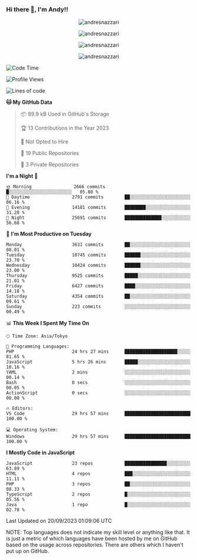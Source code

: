 ### Hi there 👋, I'm Andy!!

<p align="center" >
  <img src="https://github-profile-trophy.vercel.app/?username=AndresNazzari&theme=dracula&column=-1" alt="andresnazzari"/>
</p>

<p align="center">
  <img  src="https://github-readme-stats.vercel.app/api?username=AndresNazzari&count_private=true&show_icons=true&theme=dracula" alt="andresnazzari"/>
</p>
<p align="center">
  <img  src="https://github-readme-stats.vercel.app/api/top-langs/?username=AndresNazzari&layout=compact" alt="andresnazzari"/>
</p>
<p align="center" >
  <img src="https://github-readme-stats.vercel.app/api/wakatime?username=AndresNazzari" alt="andresnazzari"/>
</p>

<!--START_SECTION:waka-->
![Code Time](http://img.shields.io/badge/Code%20Time-872%20hrs%205%20mins-blue)

![Profile Views](http://img.shields.io/badge/Profile%20Views-0-blue)

![Lines of code](https://img.shields.io/badge/From%20Hello%20World%20I%27ve%20Written-10.6%20million%20lines%20of%20code-blue)

**🐱 My GitHub Data** 

> 📦 89.9 kB Used in GitHub's Storage 
 > 
> 🏆 13 Contributions in the Year 2023
 > 
> 🚫 Not Opted to Hire
 > 
> 📜 19 Public Repositories 
 > 
> 🔑 3 Private Repositories 
 > 
**I'm a Night 🦉** 

```text
🌞 Morning                2666 commits        █░░░░░░░░░░░░░░░░░░░░░░░░   05.88 % 
🌆 Daytime                2791 commits        ██░░░░░░░░░░░░░░░░░░░░░░░   06.16 % 
🌃 Evening                14181 commits       ████████░░░░░░░░░░░░░░░░░   31.28 % 
🌙 Night                  25691 commits       ██████████████░░░░░░░░░░░   56.68 % 
```
📅 **I'm Most Productive on Tuesday** 

```text
Monday                   3631 commits        ██░░░░░░░░░░░░░░░░░░░░░░░   08.01 % 
Tuesday                  10745 commits       ██████░░░░░░░░░░░░░░░░░░░   23.70 % 
Wednesday                10424 commits       ██████░░░░░░░░░░░░░░░░░░░   23.00 % 
Thursday                 9525 commits        █████░░░░░░░░░░░░░░░░░░░░   21.01 % 
Friday                   6427 commits        ████░░░░░░░░░░░░░░░░░░░░░   14.18 % 
Saturday                 4354 commits        ██░░░░░░░░░░░░░░░░░░░░░░░   09.61 % 
Sunday                   223 commits         ░░░░░░░░░░░░░░░░░░░░░░░░░   00.49 % 
```


📊 **This Week I Spent My Time On** 

```text
🕑︎ Time Zone: Asia/Tokyo

💬 Programming Languages: 
PHP                      24 hrs 27 mins      ████████████████████░░░░░   81.65 % 
JavaScript               5 hrs 26 mins       █████░░░░░░░░░░░░░░░░░░░░   18.16 % 
YAML                     2 mins              ░░░░░░░░░░░░░░░░░░░░░░░░░   00.14 % 
Bash                     0 secs              ░░░░░░░░░░░░░░░░░░░░░░░░░   00.05 % 
ActionScript             0 secs              ░░░░░░░░░░░░░░░░░░░░░░░░░   00.00 % 

🔥 Editors: 
VS Code                  29 hrs 57 mins      █████████████████████████   100.00 % 

💻 Operating System: 
Windows                  29 hrs 57 mins      █████████████████████████   100.00 % 
```

**I Mostly Code in JavaScript** 

```text
JavaScript               23 repos            ████████████████░░░░░░░░░   63.89 % 
HTML                     4 repos             ███░░░░░░░░░░░░░░░░░░░░░░   11.11 % 
PHP                      3 repos             ██░░░░░░░░░░░░░░░░░░░░░░░   08.33 % 
TypeScript               2 repos             █░░░░░░░░░░░░░░░░░░░░░░░░   05.56 % 
Java                     1 repo              █░░░░░░░░░░░░░░░░░░░░░░░░   02.78 % 
```




 Last Updated on 20/09/2023 01:09:06 UTC
<!--END_SECTION:waka-->

NOTE: Top languages does not indicate my skill level or anything like that. It is just a metric of which languages have been hosted by me on GitHub based on the usage across repositories. There are others which I haven't put up on GitHub.

<!-- Here are some ideas to get you started:

-   🔭 I’m currently working on ...
-   🌱 I’m currently learning ...
-   👯 I’m looking to collaborate on ...
-   🤔 I’m looking for help with ...
-   💬 Ask me about ...
-   📫 How to reach me: ...
-   😄 Pronouns: ...
-   ⚡ Fun fact: ... -->
